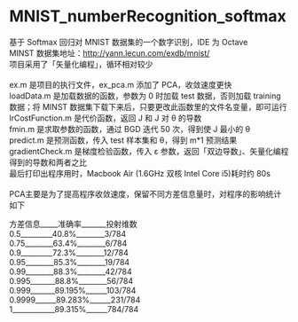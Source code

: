 # MNIST_numberRecognition_softmax<br/>
基于 Softmax 回归对 MNIST 数据集的一个数字识别，IDE 为 Octave<br/>
MINST 数据集地址：http://yann.lecun.com/exdb/mnist/<br/>
项目采用了「矢量化编程」，循环相对较少<br/>
<br/>
ex.m 是项目的执行文件，ex_pca.m 添加了 PCA，收敛速度更快<br/>
loadData.m 是加载数据的函数，参数为 0 时加载 test 数据，否则加载 training 数据；将 MINST 数据集下载下来后，只要更改此函数里的文件名变量，即可运行<br/>
lrCostFunction.m 是代价函数，返回 J 和 J 对 θ 的导数<br/>
fmin.m 是求取参数的函数，通过 BGD 迭代 50 次，得到使 J 最小的 θ<br/>
predict.m 是预测函数，传入 test 样本集和 θ，得到 m*1 预测结果<br/>
gradientCheck.m 是梯度检验函数，传入 ε 参数，返回「双边导数」、矢量化编程得到的导数和两者之比
<br/>
最后打印出程序用时，Macbook Air (1.6GHz 双核 Intel Core i5)耗时约 80s<br/>
<br/>
PCA主要是为了提高程序收敛速度，保留不同方差信息量时，对程序的影响统计如下<br/>

方差信息_____准确率_______投射维数<br/>
0.5_________40.8%________3/784<br/>
0.75________63.4%________6/784<br/>
0.9_________72.3%________12/784<br/>
0.95________85.3%________19/784<br/>
0.99________88.3%________42/784<br/>
0.995_______88.8%________56/784<br/>
0.999_______89.195%______103/784<br/>
0.9999______89.283%______231/784<br/>
1____________89.315%______784/784<br/>
